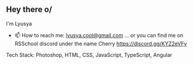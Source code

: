 ## Hey there o/

I'm Lyusya

- 📫 How to reach me: lyusya.cool@gmail.com
... or you can find me on RSSchool discord under the name Cherry https://discord.gg/KYZ2eVFy

Tech Stack: Photoshop, HTML, CSS, JavaScript, TypeScript, Angular

<!--
**lyutails/lyutails** is a ✨ _special_ ✨ repository because its `README.md` (this file) appears on your GitHub profile.

Here are some ideas to get you started:

- 🔭 I’m currently working on ...
- 🌱 I’m currently learning ...
- 👯 I’m looking to collaborate on ...
- 🤔 I’m looking for help with ...
- 💬 Ask me about ...
- 📫 How to reach me: lyusya.cool@gmail.com
- 😄 Pronouns: ...
- ⚡ Fun fact: ...
-->
